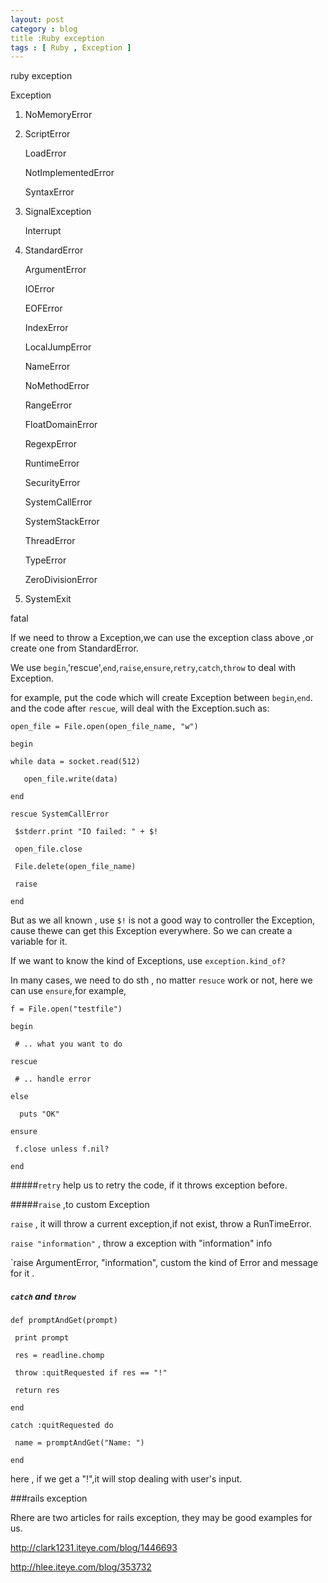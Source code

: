 ```yaml
---
layout: post
category : blog
title :Ruby exception
tags : [ Ruby , Exception ]
---
```




ruby exception

Exception  

1. NoMemoryError  

2. ScriptError  

   LoadError  

   NotImplementedError  

   SyntaxError  

3. SignalException  

   Interrupt  

4. StandardError  

   ArgumentError  

   IOError  

     EOFError  

   IndexError  

   LocalJumpError  

   NameError  

     NoMethodError  

   RangeError  

     FloatDomainError  

   RegexpError  

   RuntimeError  

   SecurityError  

   SystemCallError  

   SystemStackError  

   ThreadError  

   TypeError  

   ZeroDivisionError  

4. SystemExit  

 fatal  


  If we need to throw a Exception,we can use the exception class above ,or create one from StandardError.

  We use `begin`,'rescue',`end`,`raise`,`ensure`,`retry`,`catch`,`throw` to deal with Exception.

for example, put the code which will create Exception between `begin`,`end`. and the code after `rescue`, will deal with the Exception.such as:

`open_file = File.open(open_file_name, "w")`

`begin`

`while data = socket.read(512)`

`    open_file.write(data) `

`end` 

`rescue SystemCallError  `

`  $stderr.print "IO failed: " + $!  `

`  open_file.close  `

`  File.delete(open_file_name)  `

`  raise  `

`end   `

But as we all known , use `$!` is not a good way to controller the Exception, cause thewe can get this Exception everywhere. So we can create a variable for it.

If we want to know the kind of  Exceptions, use `exception.kind_of?`

In many cases, we need to do sth , no matter `resuce` work or not, here we can use `ensure`,for example,

`f = File.open("testfile")  `

`begin  `

`  # .. what you want to do  `

`rescue  `

`  # .. handle error  `

`else  `

`  puts "OK"`

`ensure  `

`  f.close unless f.nil?  `

`end   `

#####`retry` help us to retry the code, if it throws exception before.

#####`raise` ,to custom Exception 

`raise` , it will throw a current exception,if not exist, throw a RunTimeError.

`raise "information"` , throw a exception with "information" info

`raise ArgumentError, "information", custom the kind of Error and message for it .

##### `catch` and `throw`

`def promptAndGet(prompt)  `

`  print prompt  `

`  res = readline.chomp  `

`  throw :quitRequested if res == "!"  `

`  return res  `

`end ` 
  
`catch :quitRequested do  `

`  name = promptAndGet("Name: ")  `

`end `

here , if we get a "!",it will stop dealing with user's input.




###rails exception

Rhere are two articles for rails exception, they may be good examples for us.

http://clark1231.iteye.com/blog/1446693

http://hlee.iteye.com/blog/353732

